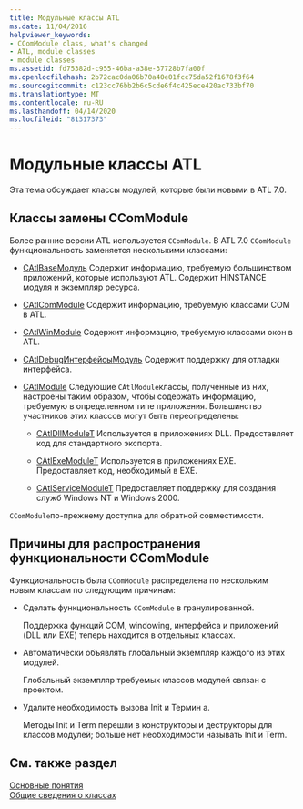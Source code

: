 ```yaml
---
title: Модульные классы ATL
ms.date: 11/04/2016
helpviewer_keywords:
- CComModule class, what's changed
- ATL, module classes
- module classes
ms.assetid: fd75382d-c955-46ba-a38e-37728b7fa00f
ms.openlocfilehash: 2b72cac0da06b70a40e01fcc75da52f1678f3f64
ms.sourcegitcommit: c123cc76bb2b6c5cde6f4c425ece420ac733bf70
ms.translationtype: MT
ms.contentlocale: ru-RU
ms.lasthandoff: 04/14/2020
ms.locfileid: "81317373"
---
```

# <a name="atl-module-classes"></a>Модульные классы ATL

Эта тема обсуждает классы модулей, которые были новыми в ATL 7.0.

## <a name="ccommodule-replacement-classes"></a>Классы замены CComModule

Более ранние версии ATL используется `CComModule`. В ATL 7.0 `CComModule` функциональность заменяется несколькими классами:

- [CAtlBaseМодуль](../atl/reference/catlbasemodule-class.md) Содержит информацию, требуемую большинством приложений, которые используют ATL. Содержит HINSTANCE модуля и экземпляр ресурса.

- [CAtlComModule](../atl/reference/catlcommodule-class.md) Содержит информацию, требуемую классами COM в ATL.

- [CAtlWinModule](../atl/reference/catlwinmodule-class.md) Содержит информацию, требуемую классами окон в ATL.

- [CAtlDebugИнтерфейсыМодуль](../atl/reference/catldebuginterfacesmodule-class.md) Содержит поддержку для отладки интерфейса.

- [CAtlModule](../atl/reference/catlmodule-class.md) Следующие `CAtlModule`классы, полученные из них, настроены таким образом, чтобы содержать информацию, требуемую в определенном типе приложения. Большинство участников этих классов могут быть переопределены:

  - [CAtlDllModuleT](../atl/reference/catldllmodulet-class.md) Используется в приложениях DLL. Предоставляет код для стандартного экспорта.

  - [CAtlExeModuleT](../atl/reference/catlexemodulet-class.md) Используется в приложениях EXE. Предоставляет код, необходимый в EXE.

  - [CAtlServiceModuleT](../atl/reference/catlservicemodulet-class.md) Предоставляет поддержку для создания служб Windows NT и Windows 2000.

`CComModule`по-прежнему доступна для обратной совместимости.

## <a name="reasons-for-distributing-ccommodule-functionality"></a>Причины для распространения функциональности CComModule

Функциональность была `CComModule` распределена по нескольким новым классам по следующим причинам:

- Сделать функциональность `CComModule` в гранулированной.

   Поддержка функций COM, windowing, интерфейса и приложений (DLL или EXE) теперь находится в отдельных классах.

- Автоматически объявлять глобальный экземпляр каждого из этих модулей.

   Глобальный экземпляр требуемых классов модулей связан с проектом.

- Удалите необходимость вызова Init и Термин а.

   Методы Init и Term перешли в конструкторы и деструкторы для классов модулей; больше нет необходимости называть Init и Term.

## <a name="see-also"></a>См. также раздел

[Основные понятия](../atl/active-template-library-atl-concepts.md)<br/>
[Общие сведения о классах](../atl/atl-class-overview.md)
